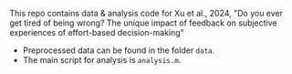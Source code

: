 This repo contains data & analysis code for Xu et al., 2024, "Do you ever get tired of being wrong? The unique impact of feedback on subjective experiences of effort-based decision-making"

* Preprocessed data can be found in the folder `data`.
* The main script for analysis is `analysis.m`. 
